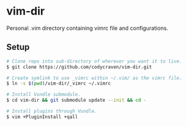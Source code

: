 # vim-dir

Personal .vim directory containing vimrc file and configurations.

## Setup

```bash
# Clone repo into sub-directory of wherever you want it to live.
$ git clone https://github.com/codycraven/vim-dir.git

# Create symlink to use _vimrc within ~/.vim/ as the vimrc file.
$ ln -s $(pwd)/vim-dir/_vimrc ~/.vimrc

# Install Vundle submodule.
$ cd vim-dir && git submodule update --init && cd -

# Install plugins through Vundle.
$ vim +PluginInstall +qall
```
